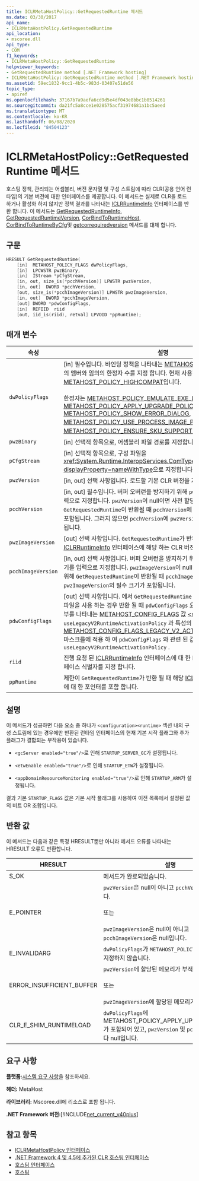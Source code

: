 ```yaml
---
title: ICLRMetaHostPolicy::GetRequestedRuntime 메서드
ms.date: 03/30/2017
api_name:
- ICLRMetaHostPolicy.GetRequestedRuntime
api_location:
- mscoree.dll
api_type:
- COM
f1_keywords:
- ICLRMetaHostPolicy::GetRequestedRuntime
helpviewer_keywords:
- GetRequestedRuntime method [.NET Framework hosting]
- ICLRMetaHostPolicy::GetRequestedRuntime method [.NET Framework hosting]
ms.assetid: 59ec1832-9cc1-4b5c-983d-03407e51de56
topic_type:
- apiref
ms.openlocfilehash: 37167b7a9aefa6cd9d5e4df043e8bbc1b0514261
ms.sourcegitcommit: da21fc5a8cce1e028575acf31974681a1bc5aeed
ms.translationtype: MT
ms.contentlocale: ko-KR
ms.lasthandoff: 06/08/2020
ms.locfileid: "84504123"
---
```

# <a name="iclrmetahostpolicygetrequestedruntime-method"></a>ICLRMetaHostPolicy::GetRequestedRuntime 메서드

호스팅 정책, 관리되는 어셈블리, 버전 문자열 및 구성 스트림에 따라 CLR(공용 언어 런타임)의 기본 버전에 대한 인터페이스를 제공합니다. 이 메서드는 실제로 CLR을 로드 하거나 활성화 하지 않지만 정책 결과를 나타내는 [ICLRRuntimeInfo](iclrruntimeinfo-interface.md) 인터페이스를 반환 합니다. 이 메서드는 [GetRequestedRuntimeInfo](getrequestedruntimeinfo-function.md), [GetRequestedRuntimeVersion](getrequestedruntimeversion-function.md), [CorBindToRuntimeHost](corbindtoruntimehost-function.md), [CorBindToRuntimeByCfg](corbindtoruntimebycfg-function.md)및 [getcorrequiredversion](getcorrequiredversion-function.md) 메서드를 대체 합니다.

## <a name="syntax"></a>구문

```cpp
HRESULT GetRequestedRuntime(
    [in]  METAHOST_POLICY_FLAGS dwPolicyFlags,
    [in]  LPCWSTR pwzBinary,
    [in]  IStream *pCfgStream,
    [in, out, size_is(*pcchVersion)] LPWSTR pwzVersion,
    [in, out]  DWORD *pcchVersion,
    [out, size_is(*pcchImageVersion)] LPWSTR pwzImageVersion,
    [in, out]  DWORD *pcchImageVersion,
    [out] DWORD *pdwConfigFlags,
    [in]  REFIID  riid
    [out, iid_is(riid), retval] LPVOID *ppRuntime);
```

## <a name="parameters"></a>매개 변수

|속성|설명|
|----------|-----------------|
|`dwPolicyFlags`|[in] 필수입니다. 바인딩 정책을 나타내는 [METAHOST_POLICY_FLAGS](metahost-policy-flags-enumeration.md) 열거형의 멤버와 임의의 한정자 수를 지정 합니다. 현재 사용할 수 있는 유일한 정책은 [METAHOST_POLICY_HIGHCOMPAT](metahost-policy-flags-enumeration.md)입니다.<br /><br /> 한정자는 [METAHOST_POLICY_EMULATE_EXE_LAUNCH](metahost-policy-flags-enumeration.md), [METAHOST_POLICY_APPLY_UPGRADE_POLICY](metahost-policy-flags-enumeration.md), [METAHOST_POLICY_SHOW_ERROR_DIALOG](metahost-policy-flags-enumeration.md), [METAHOST_POLICY_USE_PROCESS_IMAGE_PATH](metahost-policy-flags-enumeration.md)및 [METAHOST_POLICY_ENSURE_SKU_SUPPORTED](metahost-policy-flags-enumeration.md)를 포함 합니다.|
|`pwzBinary`|[in] 선택적 항목으로, 어셈블리 파일 경로를 지정합니다.|
|`pCfgStream`|[in] 선택적 항목으로, 구성 파일을 <xref:System.Runtime.InteropServices.ComTypes.IStream?displayProperty=nameWithType>으로 지정합니다.|
|`pwzVersion`|[in, out] 선택 사항입니다. 로드할 기본 CLR 버전을 지정하거나 반환합니다.|
|`pcchVersion`|[in, out] 필수입니다. 버퍼 오버런을 방지하기 위해 `pwzVersion`의 예상 크기를 입력으로 지정합니다. `pwzVersion`이 null이면 사전 할당을 허용하기 위해 `GetRequestedRuntime`이 반환될 때 `pcchVersion`에 `pwzVersion`의 예상 크기가 포함됩니다. 그러지 않으면 `pcchVersion`에 `pwzVersion`에 기록된 문자 수가 포함됩니다.|
|`pwzImageVersion`|[out] 선택 사항입니다. `GetRequestedRuntime`가 반환 되 면 반환 되는 [ICLRRuntimeInfo](iclrruntimeinfo-interface.md) 인터페이스에 해당 하는 CLR 버전을 포함 합니다.|
|`pcchImageVersion`|[in, out] 선택 사항입니다. 버퍼 오버런을 방지하기 위해 `pwzImageVersion`의 크기를 입력으로 지정합니다. `pwzImageVersion`이 null이면 사전 할당을 허용하기 위해 `GetRequestedRuntime`이 반환될 때 `pcchImageVersion`에 `pwzImageVersion`의 필수 크기가 포함됩니다.|
|`pdwConfigFlags`|[out] 선택 사항입니다. 에서 `GetRequestedRuntime` 바인딩 프로세스 중에 구성 파일을 사용 하는 경우 반환 될 때 `pdwConfigFlags` 요소에 특성 집합이 있는지 여부를 나타내는 [METAHOST_CONFIG_FLAGS](metahost-config-flags-enumeration.md) 값 [\<startup>](../../configure-apps/file-schema/startup/startup-element.md) `useLegacyV2RuntimeActivationPolicy` 과 특성의 값이 포함 됩니다. [METAHOST_CONFIG_FLAGS_LEGACY_V2_ACTIVATION_POLICY_MASK](metahost-config-flags-enumeration.md) 마스크를에 적용 하 여 `pdwConfigFlags` 와 관련 된 값을 가져옵니다 `useLegacyV2RuntimeActivationPolicy` .|
|`riid`|진행 요청 된 [ICLRRuntimeInfo](iclrruntimeinfo-interface.md) 인터페이스에 대 한 IID_ICLRRuntimeInfo 인터페이스 식별자를 지정 합니다.|
|`ppRuntime`|제한이 `GetRequestedRuntime`가 반환 될 때 해당 [ICLRRuntimeInfo](iclrruntimeinfo-interface.md) 인터페이스에 대 한 포인터를 포함 합니다.|

## <a name="remarks"></a>설명

이 메서드가 성공하면 다음 요소 중 하나가 `<configuration><runtime>` 섹션 내의 구성 스트림에 있는 경우에만 반환된 런타임 인터페이스의 현재 기본 시작 플래그와 추가 플래그가 결합되는 부작용이 있습니다.

- `<gcServer enabled="true"/>`로 인해 `STARTUP_SERVER_GC`가 설정됩니다.

- `<etwEnable enabled="true"/>`로 인해 `STARTUP_ETW`가 설정됩니다.

- `<appDomainResourceMonitoring enabled="true"/>`로 인해 `STARTUP_ARM`가 설정됩니다.

결과 기본 `STARTUP_FLAGS` 값은 기본 시작 플래그를 사용하여 이전 목록에서 설정된 값의 비트 OR 조합입니다.

## <a name="return-value"></a>반환 값

이 메서드는 다음과 같은 특정 HRESULT뿐만 아니라 메서드 오류를 나타내는 HRESULT 오류도 반환합니다.

|HRESULT|설명|
|-------------|-----------------|
|S_OK|메서드가 완료되었습니다.|
|E_POINTER|`pwzVersion`은 null이 아니고 `pcchVersion`은 null입니다.<br /><br /> 또는<br /><br /> `pwzImageVersion`은 null이 아니고 `pcchImageVersion`은 null입니다.|
|E_INVALIDARG|`dwPolicyFlags`가 `METAHOST_POLICY_HIGHCOMPAT`를 지정하지 않습니다.|
|ERROR_INSUFFICIENT_BUFFER|`pwzVersion`에 할당된 메모리가 부적합합니다.<br /><br /> 또는<br /><br /> `pwzImageVersion`에 할당된 메모리가 부적합합니다.|
|CLR_E_SHIM_RUNTIMELOAD|`dwPolicyFlags`에 METAHOST_POLICY_APPLY_UPGRADE_POLICY가 포함되어 있고, `pwzVersion` 및 `pcchVersion`이 둘 다 null입니다.|

## <a name="requirements"></a>요구 사항

**플랫폼:**[시스템 요구 사항](../../get-started/system-requirements.md)을 참조하세요.

**헤더:** MetaHost

**라이브러리:** Mscoree.dll에 리소스로 포함 됩니다.

**.NET Framework 버전:**[!INCLUDE[net_current_v40plus](../../../../includes/net-current-v40plus-md.md)]

## <a name="see-also"></a>참고 항목

- [ICLRMetaHostPolicy 인터페이스](iclrmetahostpolicy-interface.md)
- [.NET Framework 4 및 4.5에 추가된 CLR 호스팅 인터페이스](clr-hosting-interfaces-added-in-the-net-framework-4-and-4-5.md)
- [호스팅 인터페이스](hosting-interfaces.md)
- [호스팅](index.md)

